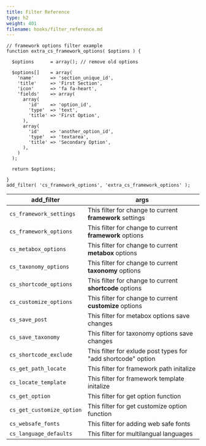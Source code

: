```yaml
---
title: Filter Reference
type: h2
weight: 401
filename: hooks/filter_reference.md
---
```


```php?start_inline=1
// framework options filter example
function extra_cs_framework_options( $options ) {

  $options      = array(); // remove old options

  $options[]    = array(
    'name'      => 'section_unique_id',
    'title'     => 'First Section',
    'icon'      => 'fa fa-heart',
    'fields'    => array(
      array(
        'id'    => 'option_id',
        'type'  => 'text',
        'title' => 'First Option',
      ),
      array(
        'id'    => 'another_option_id',
        'type'  => 'textarea',
        'title' => 'Secondary Option',
      ),
    )
  );

  return $options;

}
add_filter( 'cs_framework_options', 'extra_cs_framework_options' );
```

| **add_filter**              | **args**
| --------------------------- | --------
| `cs_framework_settings`     | This filter for change to current **framework** settings
| `cs_framework_options`      | This filter for change to current **framework** options
| `cs_metabox_options`        | This filter for change to current **metabox** options
| `cs_taxonomy_options`       | This filter for change to current **taxonomy** options
| `cs_shortcode_options`      | This filter for change to current **shortcode** options
| `cs_customize_options`      | This filter for change to current **customize** options
| `cs_save_post`              | This filter for metabox options save changes
| `cs_save_taxonomy`          | This filter for taxonomy options save changes
| `cs_shortcode_exclude`      | This filter for exlude post types for "add shortcode" option
| `cs_get_path_locate`        | This filter for framework path initalize
| `cs_locate_template`        | This filter for framework template initalize
| `cs_get_option`             | This filter for get option function
| `cs_get_customize_option`   | This filter for get customize option function
| `cs_websafe_fonts`          | This filter for adding web safe fonts
| `cs_language_defaults`      | This filter for multilangual languages
